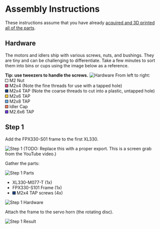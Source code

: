 # Assembly Instructions

These instructions assume that you have already [acquired and 3D printed all of the parts](../#sourcing-parts).

## Hardware

The motors and idlers ship with various screws, nuts, and bushings.  They are tiny and can be challenging to differentiate.  Take a few minutes to sort them into bins or cups using the image below as a reference.

**Tip: use tweezers to handle the screws.**
![Hardware](./img/Hardware.png)
From left to right:<br/>
![White](./img/square-white.png) M2 Nut<br/>
![Pink](./img/square-pink.png) M2x4 (Note the fine threads for use with a tapped hole)<br/>
![Dark Blue](./img/square-dark-blue.png) M2x4 TAP (Note the coarse threads to cut into a plastic, untapped hole)<br/>
![Yellow](./img/square-yellow.png) M2x6 TAP<br/>
![Light Blue](./img/square-light-blue.png) M2x8 TAP<br/>
![Orange](./img/square-orange.png) Idler Cap<br/>
![Purple](./img/square-purple.png) M2.6x6 TAP<br/>

## Step 1
Add the FPX330-S01 frame to the first XL330.

![Step 1](./img/step1-animation.gif)
(TODO: Replace this with a proper export.  This is a screen grab from the YouTube video.)

Gather the parts:

![Step 1 Parts](./img/step1-parts.png)
* XL330-M077-T (1x)
* FPX330-S101 Frame (1x)
* ![Dark Blue](./img/square-dark-blue.png) M2x4 TAP screws (4x)

![Step 1 Hardware](./img/step1-hardware.png)

Attach the frame to the servo horn (the rotating disc).

![Step 1 Result](./img/step1-result.png)